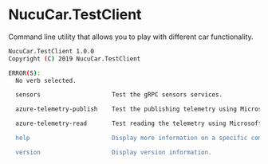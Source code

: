 # NucuCar.TestClient

Command line utility that allows you to play with different car functionality.

````bash
NucuCar.TestClient 1.0.0
Copyright (C) 2019 NucuCar.TestClient

ERROR(S):
  No verb selected.

  sensors                    Test the gRPC sensors services.

  azure-telemetry-publish    Test the publishing telemetry using Microsoft Azure IoT Hub.

  azure-telemetry-read       Test reading the telemetry using Microsoft Azure's IoT Hub.

  help                       Display more information on a specific command.

  version                    Display version information.
````